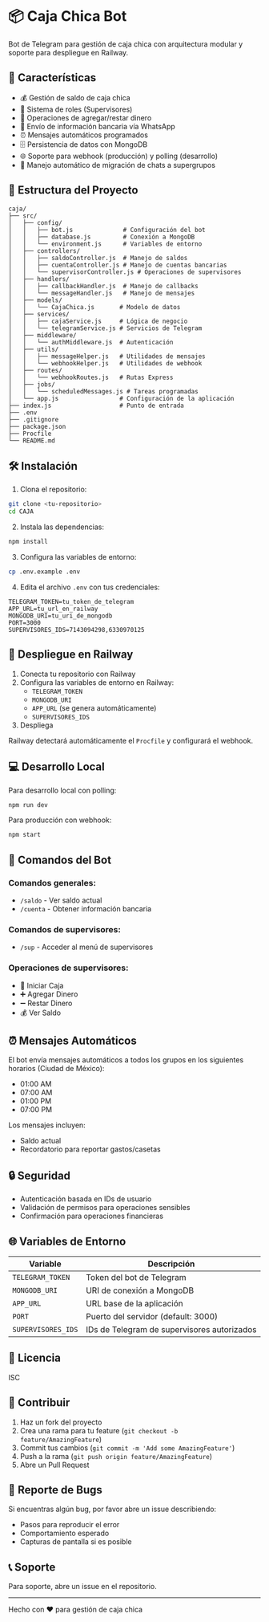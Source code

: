 # 📦 Caja Chica Bot

Bot de Telegram para gestión de caja chica con arquitectura modular y soporte para despliegue en Railway.

## 🚀 Características

- 💰 Gestión de saldo de caja chica
- 👤 Sistema de roles (Supervisores)
- 🔄 Operaciones de agregar/restar dinero
- 💬 Envío de información bancaria vía WhatsApp
- ⏰ Mensajes automáticos programados
- 🗄️ Persistencia de datos con MongoDB
- 🌐 Soporte para webhook (producción) y polling (desarrollo)
- 🔄 Manejo automático de migración de chats a supergrupos

## 📂 Estructura del Proyecto

```
caja/
├── src/
│   ├── config/
│   │   ├── bot.js              # Configuración del bot
│   │   ├── database.js         # Conexión a MongoDB
│   │   └── environment.js      # Variables de entorno
│   ├── controllers/
│   │   ├── saldoController.js  # Manejo de saldos
│   │   ├── cuentaController.js # Manejo de cuentas bancarias
│   │   └── supervisorController.js # Operaciones de supervisores
│   ├── handlers/
│   │   ├── callbackHandler.js  # Manejo de callbacks
│   │   └── messageHandler.js   # Manejo de mensajes
│   ├── models/
│   │   └── CajaChica.js       # Modelo de datos
│   ├── services/
│   │   ├── cajaService.js     # Lógica de negocio
│   │   └── telegramService.js # Servicios de Telegram
│   ├── middleware/
│   │   └── authMiddleware.js  # Autenticación
│   ├── utils/
│   │   ├── messageHelper.js   # Utilidades de mensajes
│   │   └── webhookHelper.js   # Utilidades de webhook
│   ├── routes/
│   │   └── webhookRoutes.js   # Rutas Express
│   ├── jobs/
│   │   └── scheduledMessages.js # Tareas programadas
│   └── app.js                 # Configuración de la aplicación
├── index.js                   # Punto de entrada
├── .env
├── .gitignore
├── package.json
├── Procfile
└── README.md
```

## 🛠️ Instalación

1. Clona el repositorio:
```bash
git clone <tu-repositorio>
cd CAJA
```

2. Instala las dependencias:
```bash
npm install
```

3. Configura las variables de entorno:
```bash
cp .env.example .env
```

4. Edita el archivo `.env` con tus credenciales:
```env
TELEGRAM_TOKEN=tu_token_de_telegram
APP_URL=tu_url_en_railway
MONGODB_URI=tu_uri_de_mongodb
PORT=3000
SUPERVISORES_IDS=7143094298,6330970125
```

## 🚀 Despliegue en Railway

1. Conecta tu repositorio con Railway
2. Configura las variables de entorno en Railway:
   - `TELEGRAM_TOKEN`
   - `MONGODB_URI`
   - `APP_URL` (se genera automáticamente)
   - `SUPERVISORES_IDS`
3. Despliega

Railway detectará automáticamente el `Procfile` y configurará el webhook.

## 💻 Desarrollo Local

Para desarrollo local con polling:
```bash
npm run dev
```

Para producción con webhook:
```bash
npm start
```

## 📱 Comandos del Bot

### Comandos generales:
- `/saldo` - Ver saldo actual
- `/cuenta` - Obtener información bancaria

### Comandos de supervisores:
- `/sup` - Acceder al menú de supervisores

### Operaciones de supervisores:
- 🏁 Iniciar Caja
- ➕ Agregar Dinero
- ➖ Restar Dinero
- 💰 Ver Saldo

## ⏰ Mensajes Automáticos

El bot envía mensajes automáticos a todos los grupos en los siguientes horarios (Ciudad de México):
- 01:00 AM
- 07:00 AM
- 01:00 PM
- 07:00 PM

Los mensajes incluyen:
- Saldo actual
- Recordatorio para reportar gastos/casetas

## 🔒 Seguridad

- Autenticación basada en IDs de usuario
- Validación de permisos para operaciones sensibles
- Confirmación para operaciones financieras

## 🌐 Variables de Entorno

| Variable | Descripción |
|----------|-------------|
| `TELEGRAM_TOKEN` | Token del bot de Telegram |
| `MONGODB_URI` | URI de conexión a MongoDB |
| `APP_URL` | URL base de la aplicación |
| `PORT` | Puerto del servidor (default: 3000) |
| `SUPERVISORES_IDS` | IDs de Telegram de supervisores autorizados |

## 📄 Licencia

ISC

## 🤝 Contribuir

1. Haz un fork del proyecto
2. Crea una rama para tu feature (`git checkout -b feature/AmazingFeature`)
3. Commit tus cambios (`git commit -m 'Add some AmazingFeature'`)
4. Push a la rama (`git push origin feature/AmazingFeature`)
5. Abre un Pull Request

## 🐛 Reporte de Bugs

Si encuentras algún bug, por favor abre un issue describiendo:
- Pasos para reproducir el error
- Comportamiento esperado
- Capturas de pantalla si es posible

## 📞 Soporte

Para soporte, abre un issue en el repositorio.

---

Hecho con ❤️ para gestión de caja chica